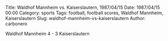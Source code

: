 Title: Waldhof Mannheim vs. Kaiserslautern, 1987/04/15
Date: 1987/04/15 00:00
Category: sports
Tags: football, football scores, Waldhof Mannheim, Kaiserslautern
Slug: waldhof-mannheim-vs-kaiserslautern
Author: carbonero


Waldhof Mannheim 4 - 3 Kaiserslautern

